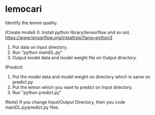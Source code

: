 # lemocari
Identify the lemon quality.

(Create model)
0. Install python library(tensorflow and so on).
   https://www.tensorflow.org/install/pip?lang=python3
1. Put data on Input directory.
2. Run "python mainDL.py"
3. Output model data and model weight file on Output directory.

(Predict)
1. Put the model data and model weight on directory which is same on predict.py
2. Put the lemon which you want to predict on Input directory.
3. Run "python predict.py"

(Note)
If you change Input/Output Directory, then you code  mainDL.py/predict.py files.
